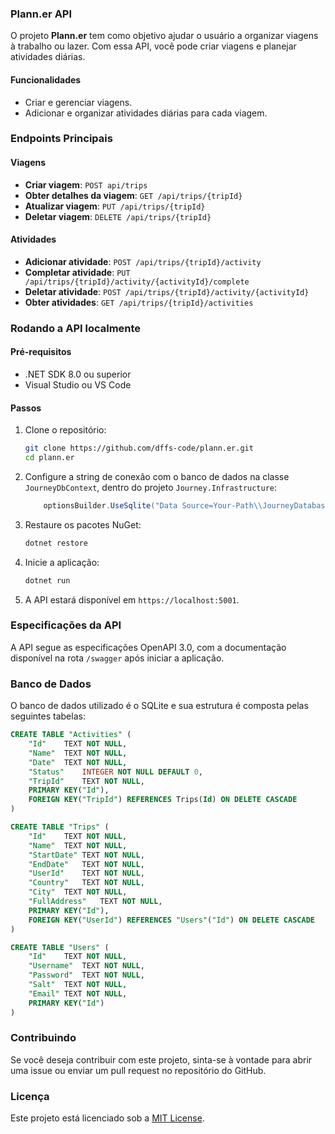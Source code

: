 ### Plann.er API

O projeto **Plann.er** tem como objetivo ajudar o usuário a organizar viagens à trabalho ou lazer. Com essa API, você pode criar viagens e planejar atividades diárias.

#### Funcionalidades

- Criar e gerenciar viagens.
- Adicionar e organizar atividades diárias para cada viagem.

### Endpoints Principais

#### Viagens
- **Criar viagem**: `POST api/trips`
- **Obter detalhes da viagem**: `GET /api/trips/{tripId}`
- **Atualizar viagem**: `PUT /api/trips/{tripId}`
- **Deletar viagem**: `DELETE /api/trips/{tripId}`

#### Atividades
- **Adicionar atividade**: `POST /api/trips/{tripId}/activity`
- **Completar atividade**: `PUT /api/trips/{tripId}/activity/{activityId}/complete`
- **Deletar atividade**: `POST /api/trips/{tripId}/activity/{activityId}`
- **Obter atividades**: `GET /api/trips/{tripId}/activities`

### Rodando a API localmente

#### Pré-requisitos

- .NET SDK 8.0 ou superior
- Visual Studio ou VS Code

#### Passos

1. Clone o repositório:
    ```bash
    git clone https://github.com/dffs-code/plann.er.git
    cd plann.er
    ```

2. Configure a string de conexão com o banco de dados na classe `JourneyDbContext`, dentro do projeto `Journey.Infrastructure`:

    ```csharp
        optionsBuilder.UseSqlite("Data Source=Your-Path\\JourneyDatabase.db");
    ```

3. Restaure os pacotes NuGet:
    ```bash
    dotnet restore
    ```

4. Inicie a aplicação:
    ```bash
    dotnet run
    ```

5. A API estará disponível em `https://localhost:5001`.

### Especificações da API

A API segue as especificações OpenAPI 3.0, com a documentação disponível na rota `/swagger` após iniciar a aplicação.

### Banco de Dados

O banco de dados utilizado é o SQLite e sua estrutura é composta pelas seguintes tabelas:

```sql
CREATE TABLE "Activities" (
	"Id"	TEXT NOT NULL,
	"Name"	TEXT NOT NULL,
	"Date"	TEXT NOT NULL,
	"Status"	INTEGER NOT NULL DEFAULT 0,
	"TripId"	TEXT NOT NULL,
	PRIMARY KEY("Id"),
	FOREIGN KEY("TripId") REFERENCES Trips(Id) ON DELETE CASCADE
)

CREATE TABLE "Trips" (
	"Id"	TEXT NOT NULL,
	"Name"	TEXT NOT NULL,
	"StartDate"	TEXT NOT NULL,
	"EndDate"	TEXT NOT NULL,
	"UserId"	TEXT NOT NULL,
	"Country"	TEXT NOT NULL,
	"City"	TEXT NOT NULL,
	"FullAddress"	TEXT NOT NULL,
	PRIMARY KEY("Id"),
	FOREIGN KEY("UserId") REFERENCES "Users"("Id") ON DELETE CASCADE
)

CREATE TABLE "Users" (
	"Id"	TEXT NOT NULL,
	"Username"	TEXT NOT NULL,
	"Password"	TEXT NOT NULL,
	"Salt"	TEXT NOT NULL,
	"Email"	TEXT NOT NULL,
	PRIMARY KEY("Id")
)
```

### Contribuindo

Se você deseja contribuir com este projeto, sinta-se à vontade para abrir uma issue ou enviar um pull request no repositório do GitHub.

### Licença

Este projeto está licenciado sob a [MIT License](LICENSE).
